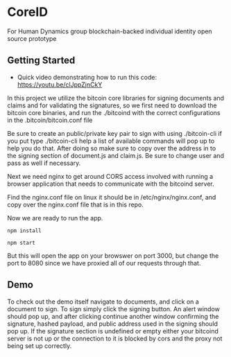 # CoreID

For Human Dynamics group blockchain-backed individual identity open source prototype

## Getting Started 

* Quick video demonstrating how to run this code: https://youtu.be/clJppZjnCkY

 In this project we utilize the bitcoin core libraries for signing documents and claims and for validating the signatures, so we first need to download the bitcoin core binaries, and run the ./bitcoind with the correct configurations in the .bitcoin/bitcoin.conf file
 
 Be sure to create an public/private key pair to sign with using ./bitcoin-cli if you put type ./bitcoin-cli help a list of available commands will pop up to help you do that. After doing so make sure to copy over the address in to the signing section of document.js and claim.js. Be sure to change user and pass as well if necessary.
 
 Next we need nginx to get around CORS access involved with running a browser application that needs to communicate with the bitcoind server. 
 
 Find the nginx.conf file on linux it should be in /etc/nginx/nginx.conf, and copy over the nginx.conf file that is in this repo.
 
 
 
 Now we are ready to run the app.
 
 
`npm install` 

`npm start`

But this will open the app on your browswer on port 3000, but change the port to 8080 since we have proxied all of our requests through that. 

## Demo

To check out the demo itself navigate to documents, and click on a document to sign. To sign simply click the signing button. An alert window should pop up, and after clicking continue another window confirming the signature, hashed payload, and public address used in the signing should pop up. If the signature section is undefined or empty either your bitcoind server is not up or the connection to it is blocked by cors and the proxy not being set up correctly.

